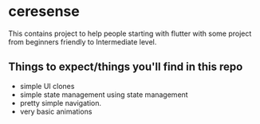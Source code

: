 # ceresense
This contains project to help people starting with flutter with some project from beginners friendly to Intermediate level.

## Things to expect/things you'll find in this repo
- simple UI clones
- simple state management using state management
- pretty simple navigation.
- very basic animations
